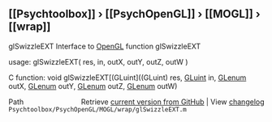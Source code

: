 ## [[Psychtoolbox]] &#8250; [[PsychOpenGL]] &#8250; [[MOGL]] &#8250; [[wrap]]

glSwizzleEXT  Interface to [OpenGL](OpenGL) function glSwizzleEXT  
  
usage:  glSwizzleEXT( res, in, outX, outY, outZ, outW )  
  
C function:  void glSwizzleEXT[(GLuint]((GLuint) res, [GLuint](GLuint) in, [GLenum](GLenum) outX, [GLenum](GLenum) outY, [GLenum](GLenum) outZ, [GLenum](GLenum) outW)  




<div class="code_header" style="text-align:right;">
  <span style="float:left;">Path&nbsp;&nbsp;</span> <span class="counter">Retrieve <a href=
  "https://raw.github.com/Psychtoolbox-3/Psychtoolbox-3/beta/Psychtoolbox/PsychOpenGL/MOGL/wrap/glSwizzleEXT.m">current version from GitHub</a> | View <a href=
  "https://github.com/Psychtoolbox-3/Psychtoolbox-3/commits/beta/Psychtoolbox/PsychOpenGL/MOGL/wrap/glSwizzleEXT.m">changelog</a></span>
</div>
<div class="code">
  <code>Psychtoolbox/PsychOpenGL/MOGL/wrap/glSwizzleEXT.m</code>
</div>

